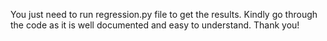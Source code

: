 You just need to run regression.py file to get the results.
Kindly go through the code as it is well documented and easy to understand.
Thank you!
